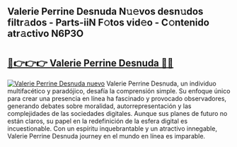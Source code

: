 ## Valerie Perrine Desnuda N𝚞𝚎vos desn𝚞dos filtr𝚊dos - Parts-iiN F𝚘tos vid𝚎o - C𝚘ntenido atr𝚊ctivo N6P3O

# <h2><a href="http://mbbo74g.tromn.icu/?c=Valerie+Perrine+Desnuda">🔗👉👉👉 Valerie Perrine Desnuda 🔗🔗</a></h2>

[![Valerie Perrine Desnuda nuevo](https://i.imgur.com/pEAQMta.gif)](http://mbbo74g.tromn.icu/?c=Valerie+Perrine+Desnuda)
Valerie Perrine Desnuda, un individuo multifacético y paradójico, desafía la comprensión simple. Su enfoque único para crear una presencia en línea ha fascinado y provocado observadores, generando debates sobre moralidad, autorrepresentación y las complejidades de las sociedades digitales. Aunque sus planes de futuro no están claros, su papel en la redefinición de la esfera digital es incuestionable. Con un espíritu inquebrantable y un atractivo innegable, Valerie Perrine Desnuda journey en el mundo en línea es imparable.
